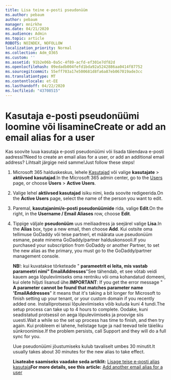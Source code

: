 ```yaml
---
title: Lisa teine e-posti pseudonüüm
ms.author: pebaum
author: pebaum
manager: mnirkhe
ms.date: 04/21/2020
ms.audience: Admin
ms.topic: article
ROBOTS: NOINDEX, NOFOLLOW
localization_priority: Normal
ms.collection: Adm_O365
ms.custom: ''
ms.assetid: 91b2e06b-0a5c-4f89-acfd-ef301e7df82d
ms.openlocfilehash: 09edadb004fefd1bda92a5242886aa0414f87752
ms.sourcegitcommit: 55eff703a17e500681d8fa6a87eb067019ade3cc
ms.translationtype: MT
ms.contentlocale: et-EE
ms.lasthandoff: 04/22/2020
ms.locfileid: "43708515"
---
```

# <a name="create-or-add-an-email-alias-for-a-user"></a><span data-ttu-id="8c4ba-102">Kasutaja e-posti pseudonüümi loomine või lisamine</span><span class="sxs-lookup"><span data-stu-id="8c4ba-102">Create or add an email alias for a user</span></span>

<span data-ttu-id="8c4ba-103">Kas soovite luua kasutaja e-posti pseudonüümi või lisada täiendava e-posti aadressi?</span><span class="sxs-lookup"><span data-stu-id="8c4ba-103">Need to create an email alias for a user, or add an additional email address?</span></span> <span data-ttu-id="8c4ba-104">Lihtsalt järgige neid samme!</span><span class="sxs-lookup"><span data-stu-id="8c4ba-104">Just follow these steps!</span></span>
  
1. <span data-ttu-id="8c4ba-105">Microsoft 365 halduskeskus, lehele [Kasutajad](https://go.microsoft.com/fwlink/p/?linkid=834822) või valige **kasutajate** \> **aktiivsed kasutajad**.</span><span class="sxs-lookup"><span data-stu-id="8c4ba-105">In the Microsoft 365 admin center, go to the [Users](https://go.microsoft.com/fwlink/p/?linkid=834822) page, or choose **Users** \> **Active Users**.</span></span>
    
2. <span data-ttu-id="8c4ba-106">Valige lehel **aktiivsed kasutajad** isiku nimi, keda soovite redigeerida.</span><span class="sxs-lookup"><span data-stu-id="8c4ba-106">On the **Active Users** page, select the name of the person you want to edit.</span></span> 
    
3. <span data-ttu-id="8c4ba-107">Paremal, **kasutajanimi/e-posti pseudonüümide** rida, valige **Edit**.</span><span class="sxs-lookup"><span data-stu-id="8c4ba-107">On the right, in the **Username / Email Aliases** row, choose **Edit**.</span></span>
    
4. <span data-ttu-id="8c4ba-108">Tippige väljale **pseudonüüm** uus meiliaadress ja seejärel valige **Lisa**.</span><span class="sxs-lookup"><span data-stu-id="8c4ba-108">In the **Alias** box, type a new email, then choose **Add**.</span></span> <span data-ttu-id="8c4ba-109">Kui ostsite oma tellimuse GoDaddy või teise partneri, et määrata uue pseudonüüm esmane, peate minema GoDaddy/partner halduskonsooli.</span><span class="sxs-lookup"><span data-stu-id="8c4ba-109">If you purchased your subscription from GoDaddy or another Partner, to set the new alias as the primary, you must go to the GoDaddy/partner management console.</span></span> 
    
    <span data-ttu-id="8c4ba-110">**NB**!: kui kuvatakse tõrketeade " **parameetrit ei leita, mis vastab parameetri nimi" EmailAddresses**"See tähendab, et see võtab veidi kauem aega lõpuleviimiseks oma rentniku või oma kohandatud domeeni, kui olete hiljuti lisanud ühe.</span><span class="sxs-lookup"><span data-stu-id="8c4ba-110">**IMPORTANT**: If you get the error message " **A parameter cannot be found that matches parameter name 'EmailAddresses**" it means that it's taking a bit longer for Microsoft to finish setting up your tenant, or your custom domain if you recently added one.</span></span> <span data-ttu-id="8c4ba-111">Installiprotsessi lõpuleviimiseks võib kuluda kuni 4 tundi.</span><span class="sxs-lookup"><span data-stu-id="8c4ba-111">The setup process can take up to 4 hours to complete.</span></span> <span data-ttu-id="8c4ba-112">Oodake, kuni seadistatud protsessil on aega lõpuleviimiseks ja proovige siis uuesti.</span><span class="sxs-lookup"><span data-stu-id="8c4ba-112">Wait a while so the set up process has time to finish, and then try again.</span></span> <span data-ttu-id="8c4ba-113">Kui probleem ei lahene, helistage tuge ja nad teevad teile täieliku sünkroonimise.</span><span class="sxs-lookup"><span data-stu-id="8c4ba-113">If the problem persists, call Support and they will do a full sync for you.</span></span>
    
    <span data-ttu-id="8c4ba-114">Uue pseudonüümi jõustumiseks kulub tavaliselt umbes 30 minutit.</span><span class="sxs-lookup"><span data-stu-id="8c4ba-114">It usually takes about 30 minutes for the new alias to take effect.</span></span>
    
    <span data-ttu-id="8c4ba-115">**Lisateabe saamiseks vaadake seda artiklit:** [Lisage teise e-posti alias kasutaja](https://docs.microsoft.com/office365/admin/email/add-another-email-alias-for-a-user)</span><span class="sxs-lookup"><span data-stu-id="8c4ba-115">**For more details, see this article:** [Add another email alias for a user](https://docs.microsoft.com/office365/admin/email/add-another-email-alias-for-a-user)</span></span>
    

